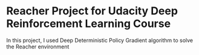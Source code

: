 # Reacher Project for Udacity Deep Reinforcement Learning Course 


In this project, I used Deep Deterministic Policy Gradient algorithm to solve the Reacher environment




